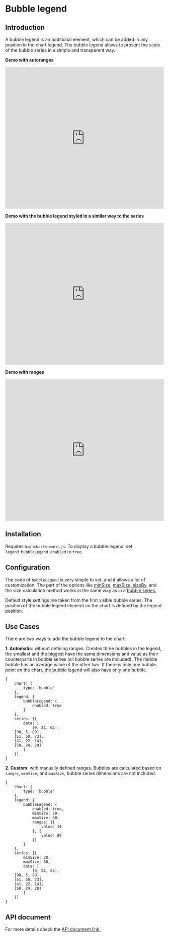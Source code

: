 Bubble legend
===

## Introduction

A bubble legend is an additional element, which can be added in any position in the chart legend. The bubble legend allows to present the scale of the bubble series in a simple and transparent way.

**Demo with autoranges**

<iframe style="width: 100%; height: 450px; border: none;" src=https://www.highcharts.com/samples/embed/highcharts/bubble-legend/autoranges allow="fullscreen"></iframe>

**Demo with the bubble legend styled in a similar way to the series**

<iframe style="width: 100%; height: 450px; border: none;" src=https://www.highcharts.com/samples/embed/highcharts/bubble-legend/similartoseries allow="fullscreen"></iframe>

**Demo with ranges**

<iframe style="width: 100%; height: 450px; border: none;" src=https://www.highcharts.com/samples/embed/highcharts/bubble-legend/ranges allow="fullscreen"></iframe>

Installation
------------

Requires `highcharts-more.js`. To display a bubble legend, set `legend.bubbleLegend.enabled` to `true`.

Configuration
-------------

The code of `bubbleLegend` is very simple to set, and it allows a lot of customization. The part of the options like [minSize,](https://api.highcharts.com/highcharts/legend.bubbleLegend.minSize) [maxSize, ](https://api.highcharts.com/highcharts/legend.bubbleLegend.maxSize)[sizeBy](https://api.highcharts.com/highcharts/legend.bubbleLegend.sizeBy), and the size calculation method works in the same way as in a [bubble series.](https://api.highcharts.com/highcharts/plotOptions.bubble)

Default style settings are taken from the first visible bubble series. The position of the bubble legend element on the chart is defined by the legend position.

Use Cases
---------

There are two ways to add the bubble legend to the chart:

**1. Automatic**: without defining ranges. Creates three bubbles in the legend, the smallest and the biggest have the same dimensions and value as their counterparts in bubble series (all bubble series are included). The middle bubble has an average value of the other two. If there is only one bubble point on the chart, the bubble legend will also have only one bubble.

    
    {
        chart: {
            type: 'bubble'
        },
        legend: {
            bubbleLegend: {
                enabled: true
            }
        },
        series: [{
            data: [
                [9, 81, 63],
    	[98, 5, 89],
    	[51, 50, 73],
    	[41, 22, 14],
    	[58, 24, 20]
            ]
        }]
    }

**2. Custom**: with manually defined ranges. Bubbles are calculated based on `ranges`, `minSize`, and `maxSize`, bubble series dimensions are not included.

    
    {
        chart: {
            type: 'bubble'
        },
        legend: {
            bubbleLegend: {
                enabled: true,
                minSize: 20,
                maxSize: 60,
                ranges: [{
                    value: 14
                }, {
                    value: 89
                }]
            }
        },
        series: [{
            minSize: 20,
            maxSize: 60,
            data: [
                [9, 81, 63],
    	[98, 5, 89],
    	[51, 50, 73],
    	[41, 22, 14],
    	[58, 24, 20]
            ]
        }]
    }

API document
------------

For more details check the [API document link.](https://api.highcharts.com/highcharts/legend.bubbleLegend)
